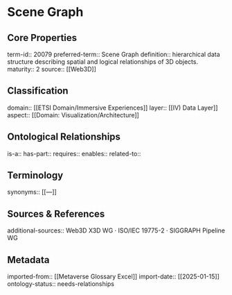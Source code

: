 # Scene Graph

## Core Properties
term-id:: 20079
preferred-term:: Scene Graph
definition:: hierarchical data structure describing spatial and logical relationships of 3D objects.
maturity:: 2
source:: [[Web3D]]

## Classification
domain:: [[ETSI Domain/Immersive Experiences]]
layer:: [[IV) Data Layer]]
aspect:: [[Domain: Visualization/Architecture]]

## Ontological Relationships
is-a:: 
has-part:: 
requires:: 
enables:: 
related-to:: 

## Terminology
synonyms:: [[—]]

## Sources & References
additional-sources:: Web3D X3D WG · ISO/IEC 19775-2 · SIGGRAPH Pipeline WG

## Metadata
imported-from:: [[Metaverse Glossary Excel]]
import-date:: [[2025-01-15]]
ontology-status:: needs-relationships